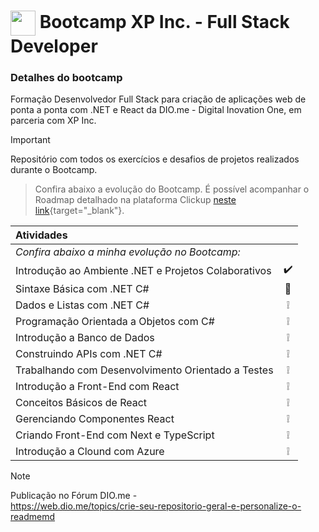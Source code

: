 <h1>
    <a href="https://www.dio.me/">
     <img align="center" width="40px" src="https://hermes.digitalinnovation.one/assets/diome/logo-minimized.png" target="_blank"></a>
    <span> Bootcamp XP Inc. - Full Stack Developer</span>
</h1>

### Detalhes do bootcamp

Formação Desenvolvedor Full Stack para criação de aplicações web de ponta a ponta com .NET e React da DIO.me - Digital Inovation One, em parceria com XP Inc.

> [!IMPORTANT]
> Repositório com todos os exercícios e desafios de projetos realizados durante o Bootcamp. 

> Confira abaixo a evolução do Bootcamp. 
> É possível acompanhar o Roadmap detalhado na plataforma Clickup [neste link](https://sharing.clickup.com/9011369128/g/h/8chx558-1091/3d770103822238b){target="_blank"}.

| Atividades | |
|:----------|:--------------: |
| <em>Confira abaixo a minha evolução no Bootcamp:</em> | |
| Introdução ao Ambiente .NET e Projetos Colaborativos| ✔️ |
| Sintaxe Básica com .NET C# | 🚀 |
| Dados e Listas com .NET C# | ❕ | 
| Programação Orientada a Objetos com C# | ❕ |
| Introdução a Banco de Dados | ❕ |
| Construindo APIs com .NET C# | ❕ |
| Trabalhando com Desenvolvimento Orientado a Testes | ❕ |
| Introdução a Front-End com React | ❕ |
| Conceitos Básicos de React | ❕ |
| Gerenciando Componentes React | ❕ |
| Criando Front-End com Next e TypeScript | ❕ |
| Introdução a Clound com Azure | ❕ |

> [!NOTE]  
> Publicação no Fórum DIO.me -  
<a href="https://web.dio.me/topics/crie-seu-repositorio-geral-e-personalize-o-readmemd?back=%2Ftrack%2Fcoding-the-future-xp-full-stack-developer&order=undefined&page=1&search=&tab=forum&track_id=a932e25b-41f5-4132-9cc9-ae47fc10f2cb">https://web.dio.me/topics/crie-seu-repositorio-geral-e-personalize-o-readmemd</a>
